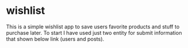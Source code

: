 # wishlist
This is a simple wishlist app to save users favorite products and stuff to purchase later.
To start I have used just two entity for submit information that shown below link (users and posts).

